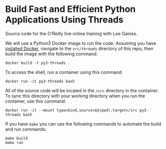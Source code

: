 # Build Fast and Efficient Python Applications Using Threads

Source code for the O'Reilly live online training with Lee Gaines.

We will use a Python3 Docker image to run the code. Assuming you have [installed Docker](https://docs.docker.com/get-docker/), navigate to the `src/threads` directory of this repo, then build the image with the following command:

```
docker build -t py3-threads .
```

To access the shell, run a container using this command:

```
docker run -it py3-threads bash
```

All of the source code will be located in the `/src` directory in the container. To sync this directory with your working directory when you run the container, use this command:

```
docker run -it --mount type=bind,source=$$(pwd),target=/src py3-threads bash
```

If you have `make` you can use the following commands to automate the build and run commands:

```
make build
make run
```